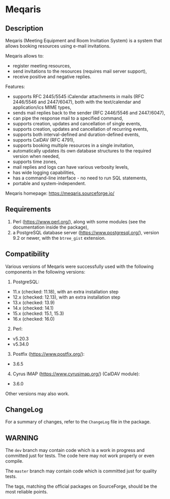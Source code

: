 # Meqaris #

## Description ##

Meqaris (Meeting Equipment and Room Invitation System) is a system that allows booking resources using e-mail invitations.

Meqaris allows to:

-   register meeting resources,
-   send invitations to the resources (requires mail server support),
-   receive positive and negative replies.

Features:

-   supports RFC 2445/5545 iCalendar attachments in mails (RFC 2446/5546 and 2447/6047), both with the text/calendar and application/ics MIME types,
-   sends mail replies back to the sender (RFC 2446/5546 and 2447/6047),
-   can pipe the response mail to a specified command,
-   supports creation, updates and cancellation of single events,
-   supports creation, updates and cancellation of recurring events,
-   supports both interval-defined and duration-defined events,
-   supports CalDAV (RFC 4791),
-   supports booking multiple resources in a single invitation,
-   automatically updates its own database structures to the required version when needed,
-   supports time zones,
-   mail replies and logs can have various verbosity levels,
-   has wide logging capabilities,
-   has a command-line interface - no need to run SQL statements,
-   portable and system-independent.

Meqaris homepage: <https://meqaris.sourceforge.io/>

## Requirements ##

1.  Perl (<https://www.perl.org/>), along with some modules (see the documentation inside the package),
2.  a PostgreSQL database server (<https://www.postgresql.org/>), version 9.2 or newer, with the `btree_gist` extension.

## Compatibility ##

Various versions of Meqaris were successfully used with the following components in the following versions:

1.  PostgreSQL:
-   11.x (checked: 11.18), with an extra installation step
-   12.x (checked: 12.13), with an extra installation step
-   13.x (checked: 13.9)
-   14.x (checked: 14.1)
-   15.x (checked: 15.1, 15.3)
-   16.x (checked: 16.0)

2.  Perl:
-   v5.20.3
-   v5.34.0

3.  Postfix (<https://www.postfix.org/>):
-   3.6.5

4.  Cyrus IMAP (<https://www.cyrusimap.org/>) (CalDAV module):
-   3.6.0

Other versions may also work.

## ChangeLog ##

For a summary of changes, refer to the `ChangeLog` file in the package.

## WARNING ##

The `dev` branch may contain code which is a work in progress and committed just for tests. The code here may not work properly or even compile.

The `master` branch may contain code which is committed just for quality tests.

The tags, matching the official packages on SourceForge, should be the most reliable points.
